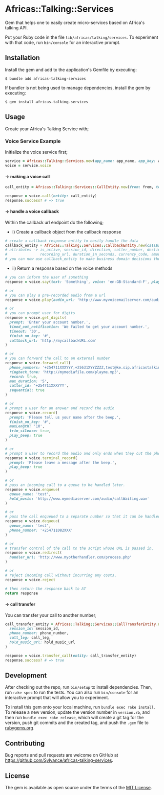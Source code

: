 # Africas::Talking::Services

Gem that helps one to easily create micro-services based on Africa's talking API.

Put your Ruby code in the file `lib/africas/talking/services`. To experiment with that code, run `bin/console` for an interactive prompt.

## Installation

Install the gem and add to the application's Gemfile by executing:

    $ bundle add africas-talking-services

If bundler is not being used to manage dependencies, install the gem by executing:

    $ gem install africas-talking-services

## Usage

Create your Africa's Talking Service with;

### Voice Service Example

Initialize the voice service first;

```ruby
service = Africas::Talking::Services.new(app_name: app_name, app_key: app_key)
voice = service.voice
```

#### -> making a voice call

```ruby
call_entity = Africas::Talking::Services::CallEntity.new(from: from, to: to, client_request_id: client_request_id)

response = voice.call(entity: call_entity)
response.success? # => true
```

#### -> handle a voice callback

Within the callback url endpoint do the following;

- i) Create a callback object from the callback response
```ruby
# create a callback response entity to easily handle the data
callback_entity = Africas::Talking::Services::CallbackEntity.new(callback_response: callback_response)
# attributes -> is_active, session_id, direction, caller_number, destination_number, get_digits_response,
#               recording_url, duration_in_seconds, currency_code, amount
# you can now use callback_entity to make business domain decisions then proceed below to return a response
```

- ii) Return a response based on the voice methods
```ruby
# you can inform the user of something
response = voice.say(text: 'Something', voice: 'en-GB-Standard-F', play_beep: true)

# or
# you can play a pre-recorded audio from a url
response = voice.play(audio_url: 'http://www.myvoicemailserver.com/audio/vmail.wav')

# or
# you can prompt user for digits
response = voice.get_digits(
  prompt: 'Enter your account number.',
  timed_out_notification: 'We failed to get your account number.',
  timeout: '30',
  finish_on_key: '#',
  callback_url: 'http://mycallbackURL.com'
)

# or
# you can forward the call to an external number
response = voice.forward_call(
  phone_numbers: '+254711XXXYYY,+25631XYYZZZZ,test@ke.sip.africastalking.com',
  ringback_tone: 'http://mymediafile.com/playme.mp3',
  record: true,
  max_duration: '5',
  caller_id: '+254711XXXYYY',
  sequential: true
)

# or
# prompt a user for an answer and record the audio
response = voice.record(
  prompt: 'Please tell us your name after the beep.',
  finish_on_key: '#',
  maxLength: '10',
  trim_silence: true,
  play_beep: true
)

# or
# prompt a user to record the audio and only ends when they cut the phone
response = voice.terminal_record(
  prompt: 'Please leave a message after the beep.',
  play_beep: true
)

# or
# pass an incoming call to a queue to be handled later.
response = voice.enqueue(
  queue_name: 'test',
  hold_music: 'http://www.mymediaserver.com/audio/callWaiting.wav'
)

# or
# pass the call enqueued to a separate number so that it can be handled e.g by an agent.
response = voice.dequeue(
  queue_name: 'test',
  phone_number: '+254711082XXX'
)

# or
# transfer control of the call to the script whose URL is passed in.
response = voice.redirect(
  handler_url: 'http://www.myotherhandler.com/process.php'
)

# or
# reject incoming call without incurring any costs.
response = voice.reject

# then return the response back to AT
return response
```



#### -> call transfer

You can transfer your call to another number;

```ruby
call_transfer_entity = Africas::Talking::Services::CallTransferEntity.new(
  session_id: session_id,
  phone_number: phone_number,
  call_leg: call_leg,
  hold_music_url: hold_music_url
)

response = voice.transfer_call(entity: call_transfer_entity)
response.success? # => true
```

## Development

After checking out the repo, run `bin/setup` to install dependencies. Then, run `rake spec` to run the tests. You can also run `bin/console` for an interactive prompt that will allow you to experiment.

To install this gem onto your local machine, run `bundle exec rake install`. To release a new version, update the version number in `version.rb`, and then run `bundle exec rake release`, which will create a git tag for the version, push git commits and the created tag, and push the `.gem` file to [rubygems.org](https://rubygems.org).

## Contributing

Bug reports and pull requests are welcome on GitHub at https://github.com/Sylvance/africas-talking-services.

## License

The gem is available as open source under the terms of the [MIT License](https://opensource.org/licenses/MIT).
